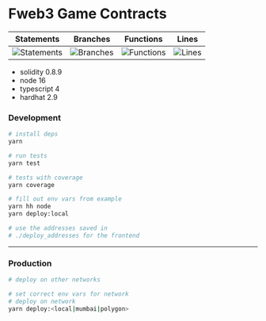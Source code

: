 # Fweb3 Game Contracts

| Statements                  | Branches                | Functions                 | Lines             |
| --------------------------- | ----------------------- | ------------------------- | ----------------- |
| ![Statements](https://img.shields.io/badge/statements-96.55%25-brightgreen.svg?style=flat) | ![Branches](https://img.shields.io/badge/branches-75.81%25-red.svg?style=flat) | ![Functions](https://img.shields.io/badge/functions-100%25-brightgreen.svg?style=flat) | ![Lines](https://img.shields.io/badge/lines-97.28%25-brightgreen.svg?style=flat) |

- solidity 0.8.9
- node 16
- typescript 4
- hardhat 2.9
### Development

```bash
# install deps
yarn

# run tests
yarn test

# tests with coverage
yarn coverage

# fill out env vars from example
yarn hh node
yarn deploy:local

# use the addresses saved in
# ./deploy_addresses for the frontend

```

---

### Production
```bash
# deploy on other networks

# set correct env vars for network
# deploy on network
yarn deploy:<local|mumbai|polygon>
```
